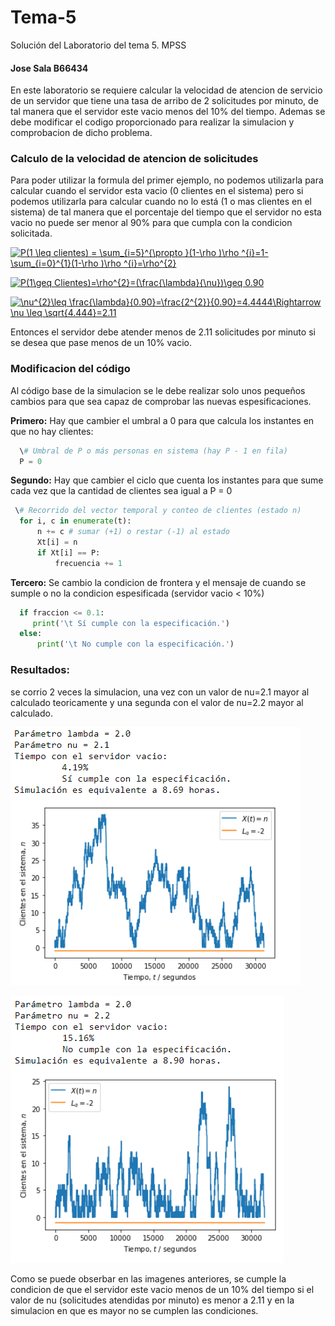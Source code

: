 # Tema-5
Solución del Laboratorio del tema 5. MPSS
#### Jose Sala B66434


En este laboratorio se requiere calcular la velocidad de atencion de servicio de un servidor que tiene una tasa de arribo de 2 solicitudes por minuto, de tal manera que el servidor este vacio menos del 10% del tiempo. Ademas se debe modificar el codigo proporcionado para realizar la simulacion y comprobacion de dicho problema. 

### Calculo de la velocidad de atencion de solicitudes
Para poder utilizar la formula del primer ejemplo, no podemos utilizarla para calcular cuando el servidor esta vacio (0 clientes en el sistema) pero si podemos utilizarla para calcular cuando no lo está (1 o mas clientes en el sistema) de tal manera que el porcentaje del tiempo que el servidor no esta vacio no puede ser menor al 90% para que cumpla con la condicion solicitada. 

<a href="https://www.codecogs.com/eqnedit.php?latex=P(1&space;\leq&space;clientes)&space;=&space;\sum_{i=5}^{\propto&space;}(1-\rho&space;)\rho&space;^{i}=1-\sum_{i=0}^{1}(1-\rho&space;)\rho&space;^{i}=\rho^{2}" target="_blank"><img src="https://latex.codecogs.com/gif.latex?P(1&space;\leq&space;clientes)&space;=&space;\sum_{i=5}^{\propto&space;}(1-\rho&space;)\rho&space;^{i}=1-\sum_{i=0}^{1}(1-\rho&space;)\rho&space;^{i}=\rho^{2}" title="P(1 \leq clientes) = \sum_{i=5}^{\propto }(1-\rho )\rho ^{i}=1-\sum_{i=0}^{1}(1-\rho )\rho ^{i}=\rho^{2}" /></a>

<a href="https://www.codecogs.com/eqnedit.php?latex=P(1\geq&space;Clientes)=\rho^{2}=(\frac{\lambda}{\nu})\geq&space;0.90" target="_blank"><img src="https://latex.codecogs.com/gif.latex?P(1\geq&space;Clientes)=\rho^{2}=(\frac{\lambda}{\nu})\geq&space;0.90" title="P(1\geq Clientes)=\rho^{2}=(\frac{\lambda}{\nu})\geq 0.90" /></a>

<a href="https://www.codecogs.com/eqnedit.php?latex=\nu^{2}\leq&space;\frac{\lambda}{0.90}=\frac{2^{2}}{0.90}=4.4444\Rightarrow&space;\nu&space;\leq&space;\sqrt{4.444}=2.11" target="_blank"><img src="https://latex.codecogs.com/gif.latex?\nu^{2}\leq&space;\frac{\lambda}{0.90}=\frac{2^{2}}{0.90}=4.4444\Rightarrow&space;\nu&space;\leq&space;\sqrt{4.444}=2.11" title="\nu^{2}\leq \frac{\lambda}{0.90}=\frac{2^{2}}{0.90}=4.4444\Rightarrow \nu \leq \sqrt{4.444}=2.11" /></a>


Entonces el servidor debe atender menos de 2.11 solicitudes por minuto si se desea que pase menos de un 10% vacio. 

### Modificacion del código
Al código base de la simulacion se le debe realizar solo unos pequeños cambios para que sea capaz de comprobar las nuevas espesificaciones.

**Primero:** Hay que cambier el umbral a 0 para que calcula los instantes en que no hay clientes:
```python
  \# Umbral de P o más personas en sistema (hay P - 1 en fila)
  P = 0
```
  
**Segundo:** Hay que cambier el ciclo que cuenta los instantes para que sume cada vez que la cantidad de clientes sea igual a P = 0
```python
 \# Recorrido del vector temporal y conteo de clientes (estado n)
  for i, c in enumerate(t):
      n += c # sumar (+1) o restar (-1) al estado
      Xt[i] = n
      if Xt[i] == P: 
          frecuencia += 1
 ```
**Tercero:** Se cambio la condicion de frontera y el mensaje de cuando se sumple o no la condicion espesificada (servidor vacio < 10%)
```python
  if fraccion <= 0.1:
     print('\t Sí cumple con la especificación.')
  else:
      print('\t No cumple con la especificación.') 
```

### Resultados:
se corrio 2 veces la simulacion, una vez con un valor de nu=2.1 mayor al calculado teoricamente y una segunda con el valor de nu=2.2 mayor al calculado.

![alt text](https://github.com/jsalafon97/Tema-5/blob/main/nu%3D2.1.PNG)

![alt text](https://github.com/jsalafon97/Tema-5/blob/main/nu%3D2.2.PNG)

Como se puede obserbar en las imagenes anteriores, se cumple la condicion de que el servidor este vacio menos de un 10% del tiempo si el valor de nu (solicitudes atendidas por minuto) es menor a 2.11 y en la simulacion en que es mayor no se cumplen las condiciones.
